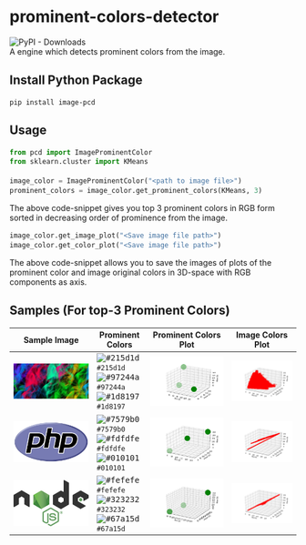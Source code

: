# prominent-colors-detector
![PyPI - Downloads](https://img.shields.io/pypi/dm/image-pcd) <br/>
A engine which detects prominent colors from the image.

## Install Python Package
```
pip install image-pcd
```

## Usage

```python
from pcd import ImageProminentColor
from sklearn.cluster import KMeans

image_color = ImageProminentColor("<path to image file>")
prominent_colors = image_color.get_prominent_colors(KMeans, 3)
```
The above code-snippet gives you top 3 prominent colors in RGB form sorted in decreasing order of prominence from the image.

```python
image_color.get_image_plot("<Save image file path>")
image_color.get_color_plot("<Save image file path>")
```
The above code-snippet allows you to save the images of plots of the prominent color and image original colors in 3D-space with RGB components as axis.

## Samples (For top-3 Prominent Colors)
| Sample Image | Prominent Colors | Prominent Colors Plot | Image Colors Plot |
| ------------ | ---------------- | -------------------- | ---------------- |
| <kbd>![colorful](https://raw.githubusercontent.com/divy9881/prominent-colors-detector/master/images/colorful.jpg)</kbd> | <kbd>![#215d1d](https://via.placeholder.com/15/215d1d/000000?text=+)</kbd> `#215d1d` <br/> <kbd>![#97244a](https://via.placeholder.com/15/97244a/000000?text=+)</kbd> `#97244a` <br/> <kbd>![#1d8197](https://via.placeholder.com/15/1d8197/000000?text=+)</kbd> `#1d8197` | <kbd>![colorful_color](https://raw.githubusercontent.com/divy9881/prominent-colors-detector/master/images/colorful_color.png)</kbd> | <kbd>![colorful_image](https://raw.githubusercontent.com/divy9881/prominent-colors-detector/master/images/colorful_image.png)</kbd> |
| <kbd>![php](https://raw.githubusercontent.com/divy9881/prominent-colors-detector/master/images/php.png)</kbd> | <kbd>![#7579b0](https://via.placeholder.com/15/7579b0/000000?text=+)</kbd> `#7579b0` <br/> <kbd>![#fdfdfe](https://via.placeholder.com/15/fdfdfe/000000?text=+)</kbd> `#fdfdfe` <br/> <kbd>![#010101](https://via.placeholder.com/15/010101/000000?text=+)</kbd> `#010101` | <kbd>![php_color](https://raw.githubusercontent.com/divy9881/prominent-colors-detector/master/images/php_color.png)</kbd> | <kbd>![php_image](https://raw.githubusercontent.com/divy9881/prominent-colors-detector/master/images/php_image.png)</kbd> |
| <kbd>![nodejs](https://raw.githubusercontent.com/divy9881/prominent-colors-detector/master/images/nodejs.png)</kbd> | <kbd>![#fefefe](https://via.placeholder.com/15/fefefe/000000?text=+)</kbd>`#fefefe` <br/> <kbd>![#323232](https://via.placeholder.com/15/323232/000000?text=+)</kbd> `#323232` <br/> <kbd>![#67a15d](https://via.placeholder.com/15/67a15d/000000?text=+)</kbd> `#67a15d`  | <kbd>![nodejs_color](https://raw.githubusercontent.com/divy9881/prominent-colors-detector/master/images/nodejs_color.png)</kbd> | <kbd>![nodejs_image](https://raw.githubusercontent.com/divy9881/prominent-colors-detector/master/images/nodejs_image.png)</kbd> |